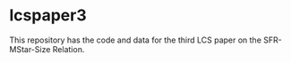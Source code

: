 # lcspaper3
This repository has the code and data for the third LCS paper on the SFR-MStar-Size Relation.
